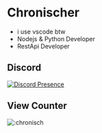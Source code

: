 # Chronischer
- i use vscode btw
- Nodejs & Python Developer
- RestApi Developer

## Discord
[![Discord Presence](https://lanyard.cnrad.dev/api/460493336076091392)](https://discord.com/users/460493336076091392)

## View Counter
![:chronisch](https://count.getloli.com/get/@chronisch)
